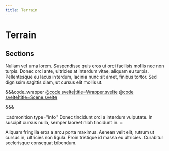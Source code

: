 ```yaml
---
title: Terrain
---
```


<script lang="ts">
import Wrapper from '$examples/Introduction/Wrapper.svelte'
</script>

# Terrain

## Sections

Nullam vel urna lorem. Suspendisse quis eros ut orci facilisis mollis nec non turpis. Donec orci ante, ultricies at interdum vitae, aliquam eu turpis. Pellentesque eu lacus interdum, lacinia nunc sit amet, finibus tortor. Sed dignissim sagittis diam, ut cursus elit mollis ut.

<ExampleWrapper>
	<Wrapper />
</ExampleWrapper>

&&&code_wrapper
@[code svelte|title=Wrapper.svelte](../../examples/Introduction/Wrapper.svelte)
@[code svelte|title=Scene.svelte](../../examples/Introduction/Scene.svelte)

&&&

:::admonition type="info"
Donec tincidunt orci a interdum vulputate. In suscipit cursus nulla, semper laoreet nibh tincidunt in.
:::

Aliquam fringilla eros a arcu porta maximus. Aenean velit elit, rutrum ut cursus in, ultricies non ligula. Proin tristique id massa eu ultricies. Curabitur scelerisque consequat bibendum.
